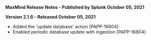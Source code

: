 **MaxMind Release Notes - Published by Splunk October 05, 2021**

**Version 2.1.6 - Released October 05, 2021**

- Added the 'update database' action [PAPP-16804]
- Enabled periodic database update with ingestion [PAPP-16804]
